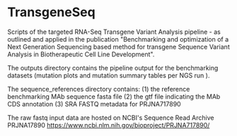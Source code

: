 # TransgeneSeq
Scripts of the targeted RNA-Seq Transgene Variant Analysis pipeline - as outlined and applied in the publication "Benchmarking and optimization of a Next Generation Sequencing based method for transgene Sequence Variant Analysis in Biotherapeutic Cell Line Development".

The outputs directory contains the pipeline output for the benchmarking datasets (mutation plots and mutation summary tables per NGS run ).

The sequence_references directory contains: (1) the reference benchmarking MAb sequence fasta file (2) the gtf file indicating the MAb CDS annotation (3) SRA FASTQ metadata for PRJNA717890

The raw fastq input data are hosted on NCBI's Sequence Read Archive PRJNA17890 https://www.ncbi.nlm.nih.gov/bioproject/PRJNA717890/
